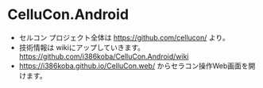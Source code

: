 # CelluCon.Android
* セルコン プロジェクト全体は https://github.com/cellucon/ より。
* 技術情報は wikiにアップしていきます。　https://github.com/i386koba/CelluCon.Android/wiki
* https://i386koba.github.io/CelluCon.web/ からセラコン操作Web画面を開けます。
